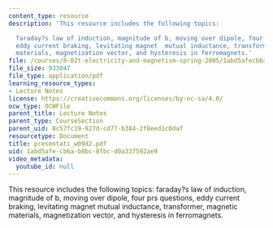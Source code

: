 ```yaml
---
content_type: resource
description: 'This resource includes the following topics:

  faraday?s law of induction, magnitude of b, moving over dipole, four prs questions,
  eddy current braking, levitating magnet  mutual inductance, transformer, magnetic
  materials, magnetization vector, and hysteresis in ferromagnets.'
file: /courses/8-02t-electricity-and-magnetism-spring-2005/1abd5afecb6ab0bc8fbcd0a337592ae9_presentati_w09d2.pdf
file_size: 933047
file_type: application/pdf
learning_resource_types:
- Lecture Notes
license: https://creativecommons.org/licenses/by-nc-sa/4.0/
ocw_type: OCWFile
parent_title: Lecture Notes
parent_type: CourseSection
parent_uid: 8c57fc19-927d-cd77-b384-2f8eed1c0daf
resourcetype: Document
title: presentati_w09d2.pdf
uid: 1abd5afe-cb6a-b0bc-8fbc-d0a337592ae9
video_metadata:
  youtube_id: null
---
```

This resource includes the following topics:
faraday?s law of induction, magnitude of b, moving over dipole, four prs questions, eddy current braking, levitating magnet  mutual inductance, transformer, magnetic materials, magnetization vector, and hysteresis in ferromagnets.
